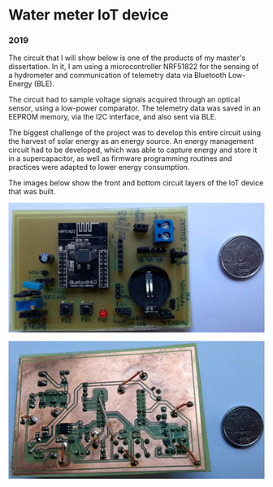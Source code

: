 # Water meter IoT device

### 2019

The circuit that I will show below is one of the products of my master's dissertation. In it, I am using a microcontroller NRF51822 for the sensing of a hydrometer and communication of telemetry data via Bluetooth Low-Energy (BLE).

The circuit had to sample voltage signals acquired through an optical sensor, using a low-power comparator. The telemetry data was saved in an EEPROM memory, via the I2C interface, and also sent via BLE.

The biggest challenge of the project was to develop this entire circuit using the harvest of solar energy as an energy source. An energy management circuit had to be developed, which was able to capture energy and store it in a supercapacitor, as well as firmware programming routines and practices were adapted to lower energy consumption.

The images below show the front and bottom circuit layers of the IoT device that was built.

![](./images/6_1.jpg)

![](./images/6_2.jpg)
